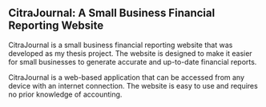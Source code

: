 ## CitraJournal: A Small Business Financial Reporting Website

CitraJournal is a small business financial reporting website that was developed as my thesis project. The website is designed to make it easier for small businesses to generate accurate and up-to-date financial reports.

CitraJournal is a web-based application that can be accessed from any device with an internet connection. The website is easy to use and requires no prior knowledge of accounting.
